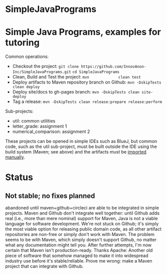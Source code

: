 # SimpleJavaPrograms
Simple Java Programs, examples for tutoring
==========

Common operations:
- Checkout the project:
  ```git clone https://github.com/InnovAnon-Inc/SimpleJavaPrograms.git```
  ```cd SimpleJavaPrograms```
- Clean, Build and Test the project:
  ```mvn             clean test```
- Deploy artifacts to Maven repository branch on Github:
  ```mvn -DskipTests clean deploy```
- Deploy site/docs to gh-pages branch:
  ```mvn -DskipTests clean site-deploy```
- Tag a release:
  ```mvn -DskipTests clean release:prepare release:perform```

Sub-projects:
- util:                 common utilities
- letter_grade:         assignment 1
- numerical_comparison: assignment 2

These projects can be opened in simple IDEs such as BlueJ,
but common code, such as the util sub-project, must be
built outside the IDE using the build system (Maven; see above) and the artifacts must be
[imported manually](https://stackoverflow.com/questions/12902466/how-can-i-compile-code-that-uses-a-jar-file-class-with-bluej).

# Status
Not stable; no fixes planned
----------
abandoned until maven+github+circleci are able to be integrated in simple projects.
Maven and Github don't integrate well together:
until Github adds real (i.e., more than mere nominal) support for Maven,
Java is not a viable language for software development.
We're not stuck on Github; it's simply the most viable option for releasing public domain code,
as all other artifact repositories are non-free or simply don't work with Maven.
The problem seems to be with Maven, which simply doesn't support Github,
no matter what any documentation might tell you.
After further attempts, I'm now certain that Maven isn't production-ready.
Thanks Apache:
Another old piece of software that somehow managed to make it into widespread industry use before it's stable/reliable.
Prove me wrong: make a Maven project that can integrate with Github.
